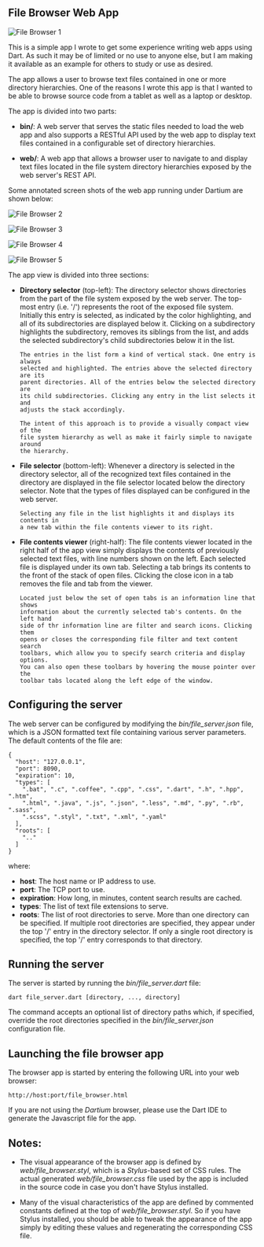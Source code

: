 File Browser Web App
--------------------

![File Browser 1](https://cloud.githubusercontent.com/assets/213759/4261801/da0a45ae-3b7e-11e4-9a3b-3c2026c8d10f.png)

This is a simple app I wrote to get some experience writing web apps using Dart.
As such it may be of limited or no use to anyone else, but I am making it
available as an example for others to study or use as desired.

The app allows a user to browse text files contained in one or more directory
hierarchies. One of the reasons I wrote this app is that I wanted to be able to
browse source code from a tablet as well as a laptop or desktop.

The app is divided into two parts:

- **bin/**:
  A web server that serves the static files needed to load the web app and also
  supports a RESTful API used by the web app to display text files contained in
  a configurable set of directory hierarchies.

- **web/**:
  A web app that allows a browser user to navigate to and display text files
  located in the file system directory hierarchies exposed by the web server's
  REST API.

Some annotated screen shots of the web app running under Dartium are shown
below:

![File Browser 2](https://cloud.githubusercontent.com/assets/213759/4261799/da07df4e-3b7e-11e4-9394-2bcebb3a400a.png)

![File Browser 3](https://cloud.githubusercontent.com/assets/213759/4261800/da0a379e-3b7e-11e4-881d-3494c85ab9eb.png)

![File Browser 4](https://cloud.githubusercontent.com/assets/213759/4261798/da063496-3b7e-11e4-8df3-1fd71e0e21c0.png)

![File Browser 5](https://cloud.githubusercontent.com/assets/213759/4261802/da0c2c2a-3b7e-11e4-9a88-30b1b11b8469.png)

The app view is divided into three sections:

- **Directory selector** (top-left):
      The directory selector shows directories from the part of the file system
      exposed by the web server. The top-most entry (i.e. '/') represents the
      root of the exposed file system. Initially this entry is selected, as
      indicated by the color highlighting, and all of its subdirectories are
      displayed below it. Clicking on a subdirectory highlights the
      subdirectory, removes its siblings from the list, and adds the selected
      subdirectory's child subdirectories below it in the list.

      The entries in the list form a kind of vertical stack. One entry is always
      selected and highlighted. The entries above the selected directory are its
      parent directories. All of the entries below the selected directory are
      its child subdirectories. Clicking any entry in the list selects it and
      adjusts the stack accordingly.

      The intent of this approach is to provide a visually compact view of the
      file system hierarchy as well as make it fairly simple to navigate around
      the hierarchy.

- **File selector** (bottom-left):
      Whenever a directory is selected in the directory selector, all of the
      recognized text files contained in the directory are displayed in the file
      selector located below the directory selector. Note that the types of
      files displayed can be configured in the web server.

      Selecting any file in the list highlights it and displays its contents in
      a new tab within the file contents viewer to its right.

- **File contents viewer** (right-half):
      The file contents viewer located in the right half of the app view simply
      displays the contents of previously selected text files, with line numbers
      shown on the left. Each selected file is displayed under its own tab.
      Selecting a tab brings its contents to the front of the stack of open
      files. Clicking the close icon in a tab removes the file and tab from the
      viewer.

      Located just below the set of open tabs is an information line that shows
      information about the currently selected tab's contents. On the left hand
      side of thr information line are filter and search icons. Clicking them
      opens or closes the corresponding file filter and text content search
      toolbars, which allow you to specify search criteria and display options.
      You can also open these toolbars by hovering the mouse pointer over the
      toolbar tabs located along the left edge of the window.

Configuring the server
----------------------

The web server can be configured by modifying the *bin/file_server.json* file,
which is a JSON formatted text file containing various server parameters. The
default contents of the file are:

    {
      "host": "127.0.0.1",
      "port": 8090,
      "expiration": 10,
      "types": [
        ".bat", ".c", ".coffee", ".cpp", ".css", ".dart", ".h", ".hpp", ".htm",
        ".html", ".java", ".js", ".json", ".less", ".md", ".py", ".rb", ".sass",
        ".scss", ".styl", ".txt", ".xml", ".yaml"
      ],
      "roots": [
        ".."
      ]
    }

where:

- **host**: The host name or IP address to use.
- **port**: The TCP port to use.
- **expiration**: How long, in minutes, content search results are cached.
- **types**: The list of text file extensions to serve.
- **roots**: The list of root directories to serve. More than one directory can
  be specified. If multiple root directories are specified, they appear under
  the top '/' entry in the directory selector. If only a single root directory
  is specified, the top '/' entry corresponds to that directory.

Running the server
------------------

The server is started by running the *bin/file_server.dart* file:

    dart file_server.dart [directory, ..., directory]

The command accepts an optional list of directory paths which, if specified,
override the root directories specified in the *bin/file_server.json*
configuration file.

Launching the file browser app
------------------------------

The browser app is started by entering the following URL into your web browser:

    http://host:port/file_browser.html

If you are not using the *Dartium* browser, please use the Dart IDE to
generate the Javascript file for the app.

Notes:
------

- The visual appearance of the browser app is defined by
  *web/file_browser.styl*, which is a *Stylus*-based set of CSS rules. The
  actual generated *web/file_browser.css* file used by the app is included in
  the source code in case you don't have Stylus installed.

- Many of the visual characteristics of the app are defined by commented
  constants defined at the top of *web/file_browser.styl*. So if you have Stylus
  installed, you should be able to tweak the appearance of the app simply by
  editing these values and regenerating the corresponding CSS file.
